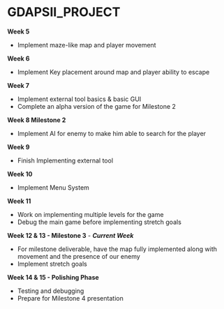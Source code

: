 # GDAPSII_PROJECT

**Week 5**

* Implement maze-like map and player movement

**Week 6** 
* Implement Key placement around map and player ability to escape

**Week 7**

* Implement external tool basics & basic GUI
* Complete an alpha version of the game for Milestone 2

**Week 8 Milestone 2** 

* Implement AI for enemy to make him able to search for the player

**Week 9**

* Finish Implementing external tool

**Week 10**

* Implement Menu System

**Week 11**

* Work on implementing multiple levels for the game
* Debug the main game before implementing stretch goals

**Week 12 & 13 - Milestone 3** - _**Current Week**_

* For milestone deliverable, have the map fully implemented along with movement and the presence of our enemy 
* Implement stretch goals

**Week 14 & 15 - Polishing Phase**

* Testing and debugging
* Prepare for Milestone 4 presentation
